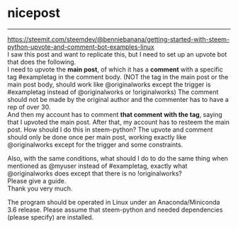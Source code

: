 # nicepost
---
https://steemit.com/steemdev/@benniebanana/getting-started-with-steem-python-upvote-and-comment-bot-examples-linux  
I saw this post and want to replicate this, but I need to set up an upvote bot that does the following.  
I need to upvote the **main post**, of which it has a **comment** with a specific tag #exampletag in the comment body. (NOT the tag in the main post or the main post body, should work like @originalworks except the trigger is #exampletag instead of @originalworks or !originalworks) The comment should not be made by the original author and the commenter has to have a rep of over 30.  
And then my account has to comment **that comment with the tag**, saying that I upvoted the main post. After that, my account has to resteem the main post. How should I do this in steem-python? The upvote and comment should only be done once per main post, working exactly like @originalworks except for the trigger and some constraints.

Also, with the same conditions, what should I do to do the same thing when mentioned as @myuser instead of #exampletag, exactly what @originalworks does except that there is no !originalworks?  
Please give a guide.  
Thank you very much.  

The program should be operated in Linux under an Anaconda/Miniconda 3.6 release. Please assume that steem-python and needed dependencies (please specify) are installed. 
